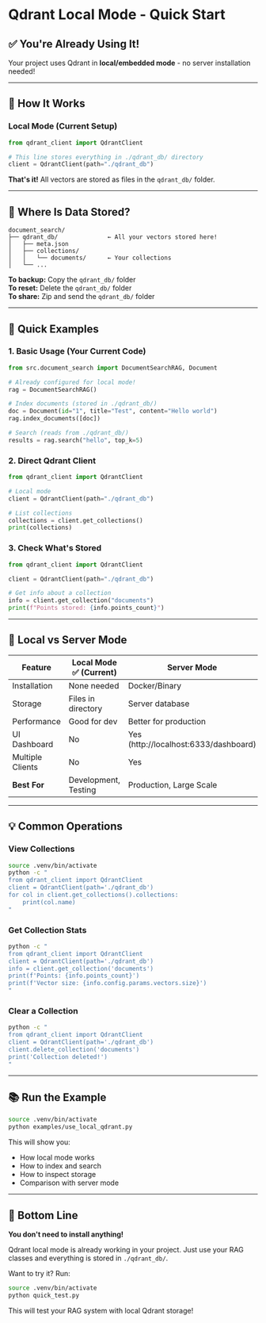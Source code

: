 # Qdrant Local Mode - Quick Start

## ✅ **You're Already Using It!**

Your project uses Qdrant in **local/embedded mode** - no server installation needed!

---

## 🎯 **How It Works**

### **Local Mode (Current Setup)**

```python
from qdrant_client import QdrantClient

# This line stores everything in ./qdrant_db/ directory
client = QdrantClient(path="./qdrant_db")
```

**That's it!** All vectors are stored as files in the `qdrant_db/` folder.

---

## 📂 **Where Is Data Stored?**

```
document_search/
├── qdrant_db/              ← All your vectors stored here!
│   ├── meta.json
│   ├── collections/
│   │   └── documents/      ← Your collections
│   └── ...
```

**To backup:** Copy the `qdrant_db/` folder  
**To reset:** Delete the `qdrant_db/` folder  
**To share:** Zip and send the `qdrant_db/` folder

---

## 🚀 **Quick Examples**

### **1. Basic Usage (Your Current Code)**

```python
from src.document_search import DocumentSearchRAG, Document

# Already configured for local mode!
rag = DocumentSearchRAG()

# Index documents (stored in ./qdrant_db/)
doc = Document(id="1", title="Test", content="Hello world")
rag.index_documents([doc])

# Search (reads from ./qdrant_db/)
results = rag.search("hello", top_k=5)
```

### **2. Direct Qdrant Client**

```python
from qdrant_client import QdrantClient

# Local mode
client = QdrantClient(path="./qdrant_db")

# List collections
collections = client.get_collections()
print(collections)
```

### **3. Check What's Stored**

```python
from qdrant_client import QdrantClient

client = QdrantClient(path="./qdrant_db")

# Get info about a collection
info = client.get_collection("documents")
print(f"Points stored: {info.points_count}")
```

---

## 🔄 **Local vs Server Mode**

| Feature | Local Mode ✅ (Current) | Server Mode |
|---------|----------------------|-------------|
| Installation | None needed | Docker/Binary |
| Storage | Files in directory | Server database |
| Performance | Good for dev | Better for production |
| UI Dashboard | No | Yes (http://localhost:6333/dashboard) |
| Multiple Clients | No | Yes |
| **Best For** | Development, Testing | Production, Large Scale |

---

## 💡 **Common Operations**

### **View Collections**
```bash
source .venv/bin/activate
python -c "
from qdrant_client import QdrantClient
client = QdrantClient(path='./qdrant_db')
for col in client.get_collections().collections:
    print(col.name)
"
```

### **Get Collection Stats**
```bash
python -c "
from qdrant_client import QdrantClient
client = QdrantClient(path='./qdrant_db')
info = client.get_collection('documents')
print(f'Points: {info.points_count}')
print(f'Vector size: {info.config.params.vectors.size}')
"
```

### **Clear a Collection**
```bash
python -c "
from qdrant_client import QdrantClient
client = QdrantClient(path='./qdrant_db')
client.delete_collection('documents')
print('Collection deleted!')
"
```

---

## 📚 **Run the Example**

```bash
source .venv/bin/activate
python examples/use_local_qdrant.py
```

This will show you:
- How local mode works
- How to index and search
- How to inspect storage
- Comparison with server mode

---

## 🎉 **Bottom Line**

**You don't need to install anything!** 

Qdrant local mode is already working in your project. Just use your RAG classes and everything is stored in `./qdrant_db/`.

Want to try it? Run:
```bash
source .venv/bin/activate
python quick_test.py
```

This will test your RAG system with local Qdrant storage!


